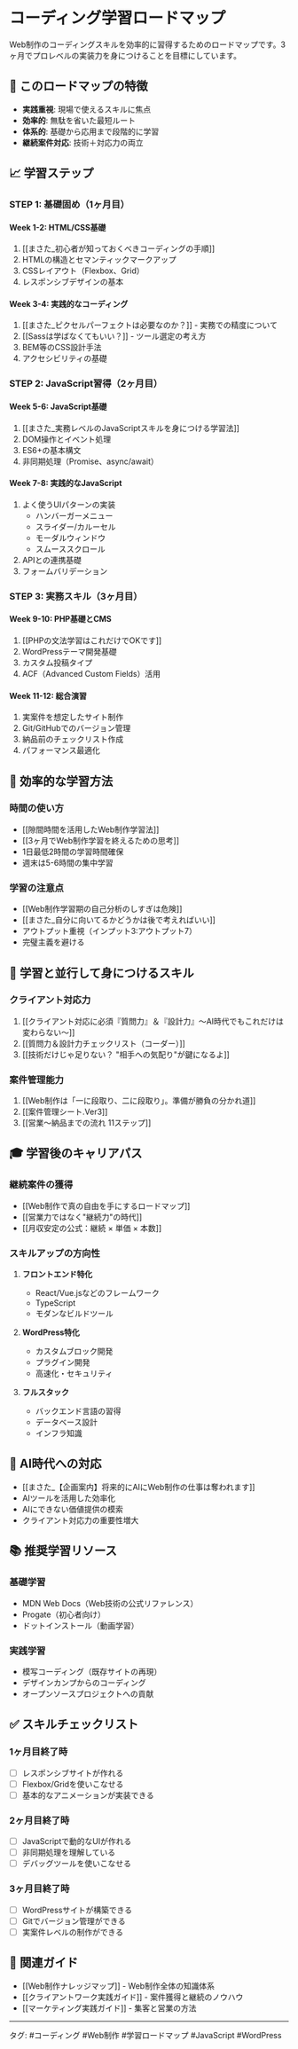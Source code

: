 # コーディング学習ロードマップ

Web制作のコーディングスキルを効率的に習得するためのロードマップです。3ヶ月でプロレベルの実装力を身につけることを目標にしています。

## 🎯 このロードマップの特徴

- **実践重視**: 現場で使えるスキルに焦点
- **効率的**: 無駄を省いた最短ルート
- **体系的**: 基礎から応用まで段階的に学習
- **継続案件対応**: 技術＋対応力の両立

## 📈 学習ステップ

### STEP 1: 基礎固め（1ヶ月目）

#### Week 1-2: HTML/CSS基礎
1. [[まさた_初心者が知っておくべきコーディングの手順]]
2. HTMLの構造とセマンティックマークアップ
3. CSSレイアウト（Flexbox、Grid）
4. レスポンシブデザインの基本

#### Week 3-4: 実践的なコーディング
1. [[まさた_ピクセルパーフェクトは必要なのか？]] - 実務での精度について
2. [[Sassは学ばなくてもいい？]] - ツール選定の考え方
3. BEM等のCSS設計手法
4. アクセシビリティの基礎

### STEP 2: JavaScript習得（2ヶ月目）

#### Week 5-6: JavaScript基礎
1. [[まさた_実務レベルのJavaScriptスキルを身につける学習法]]
2. DOM操作とイベント処理
3. ES6+の基本構文
4. 非同期処理（Promise、async/await）

#### Week 7-8: 実践的なJavaScript
1. よく使うUIパターンの実装
   - ハンバーガーメニュー
   - スライダー/カルーセル
   - モーダルウィンドウ
   - スムーススクロール
2. APIとの連携基礎
3. フォームバリデーション

### STEP 3: 実務スキル（3ヶ月目）

#### Week 9-10: PHP基礎とCMS
1. [[PHPの文法学習はこれだけでOKです]]
2. WordPressテーマ開発基礎
3. カスタム投稿タイプ
4. ACF（Advanced Custom Fields）活用

#### Week 11-12: 総合演習
1. 実案件を想定したサイト制作
2. Git/GitHubでのバージョン管理
3. 納品前のチェックリスト作成
4. パフォーマンス最適化

## 🚀 効率的な学習方法

### 時間の使い方
- [[隙間時間を活用したWeb制作学習法]]
- [[3ヶ月でWeb制作学習を終えるための思考]]
- 1日最低2時間の学習時間確保
- 週末は5-6時間の集中学習

### 学習の注意点
- [[Web制作学習期の自己分析のしすぎは危険]]
- [[まさた_自分に向いてるかどうかは後で考えればいい]]
- アウトプット重視（インプット3:アウトプット7）
- 完璧主義を避ける

## 💼 学習と並行して身につけるスキル

### クライアント対応力
1. [[クライアント対応に必須『質問力』＆『設計力』〜AI時代でもこれだけは変わらない〜]]
2. [[質問力＆設計力チェックリスト（コーダー）]]
3. [[技術だけじゃ足りない？ "相手への気配り"が鍵になるよ]]

### 案件管理能力
1. [[Web制作は「一に段取り、二に段取り」。準備が勝負の分かれ道]]
2. [[案件管理シート.Ver3]]
3. [[営業〜納品までの流れ 11ステップ]]

## 🎓 学習後のキャリアパス

### 継続案件の獲得
- [[Web制作で真の自由を手にするロードマップ]]
- [[営業力ではなく"継続力"の時代]]
- [[月収安定の公式：継続 × 単価 × 本数]]

### スキルアップの方向性
1. **フロントエンド特化**
   - React/Vue.jsなどのフレームワーク
   - TypeScript
   - モダンなビルドツール

2. **WordPress特化**
   - カスタムブロック開発
   - プラグイン開発
   - 高速化・セキュリティ

3. **フルスタック**
   - バックエンド言語の習得
   - データベース設計
   - インフラ知識

## 🤖 AI時代への対応

- [[まさた_【企画案内】将来的にAIにWeb制作の仕事は奪われます]]
- AIツールを活用した効率化
- AIにできない価値提供の模索
- クライアント対応力の重要性増大

## 📚 推奨学習リソース

### 基礎学習
- MDN Web Docs（Web技術の公式リファレンス）
- Progate（初心者向け）
- ドットインストール（動画学習）

### 実践学習
- 模写コーディング（既存サイトの再現）
- デザインカンプからのコーディング
- オープンソースプロジェクトへの貢献

## ✅ スキルチェックリスト

### 1ヶ月目終了時
- [ ] レスポンシブサイトが作れる
- [ ] Flexbox/Gridを使いこなせる
- [ ] 基本的なアニメーションが実装できる

### 2ヶ月目終了時
- [ ] JavaScriptで動的なUIが作れる
- [ ] 非同期処理を理解している
- [ ] デバッグツールを使いこなせる

### 3ヶ月目終了時
- [ ] WordPressサイトが構築できる
- [ ] Gitでバージョン管理ができる
- [ ] 実案件レベルの制作ができる

## 🔗 関連ガイド

- [[Web制作ナレッジマップ]] - Web制作全体の知識体系
- [[クライアントワーク実践ガイド]] - 案件獲得と継続のノウハウ
- [[マーケティング実践ガイド]] - 集客と営業の方法

---
タグ: #コーディング #Web制作 #学習ロードマップ #JavaScript #WordPress